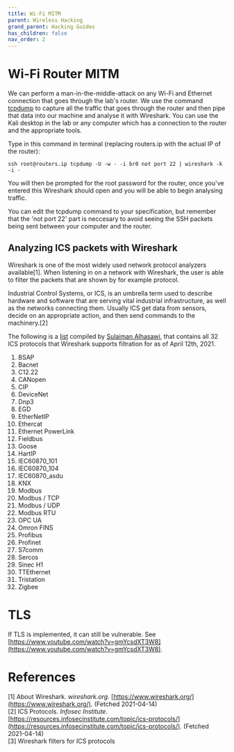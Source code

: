 ```yaml
---
title: Wi-Fi MITM
parent: Wireless Hacking
grand_parent: Hacking Guides
has_children: false
nav_order: 2
---
```


# Wi-Fi Router MITM

We can perform a man-in-the-middle-attack on any Wi-Fi and Ethernet connection that goes through the lab's router. We use the command [tcpdump](https://www.tcpdump.org) to capture all the traffic that goes through the router and then pipe that data into our machine and analyse it with Wireshark. You can use the Kali desktop in the lab or any computer which has a connection to the router and the appropriate tools.

Type in this command in terminal (replacing routers.ip with the actual IP of the router):

`ssh root@routers.ip tcpdump -U -w - -i br0 not port 22 | wireshark -k -i -`

You will then be prompted for the root password for the router, once you've entered this Wireshark should open and you will be able to begin analysing traffic.

You can edit the tcpdump command to your specification, but remember that the 'not port 22' part is neccesary to avoid seeing the SSH packets being sent between your computer and the router.

## Analyzing ICS packets with Wireshark
Wireshark is one of the most widely used network protocol analyzers available[1]. When listening in on a network with Wireshark, the user is able to filter the packets that are shown by for example protocol.

Industrial Control Systems, or ICS, is an umbrella term used to describe hardware and software that are serving vital industrial infrastructure, as well as the networks connecting them. Usually ICS get data from sensors, decide on an appropriate action, and then send commands to the machinery.[2]

The following is a [list](https://zerontek.com/zt/2021/04/12/wireshark-filters-for-ics-protocols/) compiled by [Sulaiman Alhasawi](https://zerontek.com/zt/), that contains all 32 ICS protocols that Wireshark supports filtration for as of April 12th, 2021.

1. BSAP
2. Bacnet
3. C12.22
4. CANopen
5. CIP
6. DeviceNet
7. Dnp3
8. EGD
9. EtherNetIP
10. Ethercat
11. Ethernet PowerLink
12. Fieldbus
13. Goose
14. HartIP
15. IEC60870_101
16. IEC60870_104
17. IEC60870_asdu
18. KNX
19. Modbus
20. Modbus / TCP
21. Modbus / UDP
22. Modbus RTU
23. OPC UA
24. Omron FINS
25. Profibus
26. Profinet
27. S7comm
28. Sercos
29. Sinec H1
30. TTEthernet
31. Tristation
32. Zigbee

# TLS

If TLS is implemented, it can still be vulnerable. See [https://www.youtube.com/watch?v=gmYcsdXT3W8](https://www.youtube.com/watch?v=gmYcsdXT3W8).

# References
[1] About Wireshark. *wireshark.org*. [https://www.wireshark.org/](https://www.wireshark.org/). (Fetched 2021-04-14)<br>
[2] ICS Protocols. *Infosec Institute*. [https://resources.infosecinstitute.com/topic/ics-protocols/](https://resources.infosecinstitute.com/topic/ics-protocols/). (Fetched 2021-04-14)<br>
[3] Wireshark filters for ICS protocols